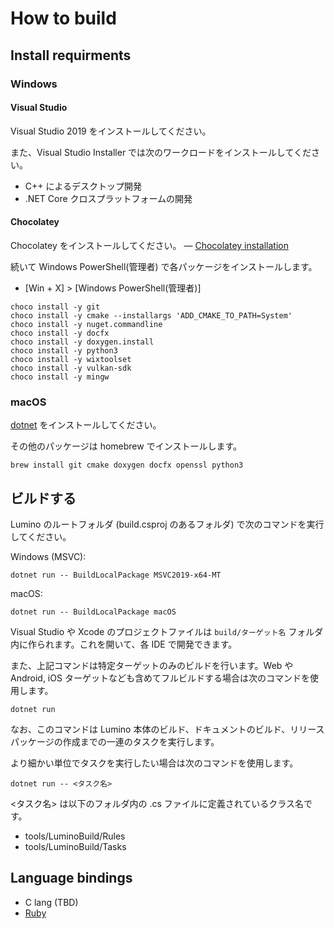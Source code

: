 How to build
========

Install requirments
--------

### Windows

#### Visual Studio

Visual Studio 2019 をインストールしてください。

また、Visual Studio Installer では次のワークロードをインストールしてください。
* C++ によるデスクトップ開発
* .NET Core クロスプラットフォームの開発

#### Chocolatey

Chocolatey をインストールしてください。
― [Chocolatey installation](https://chocolatey.org/docs/installation)

続いて Windows PowerShell(管理者) で各パッケージをインストールします。 
- [Win + X] > [Windows PowerShell(管理者)]

```
choco install -y git
choco install -y cmake --installargs 'ADD_CMAKE_TO_PATH=System'
choco install -y nuget.commandline
choco install -y docfx
choco install -y doxygen.install
choco install -y python3
choco install -y wixtoolset
choco install -y vulkan-sdk
choco install -y mingw
```

### macOS

[dotnet](https://docs.microsoft.com/ja-jp/dotnet/core/macos-prerequisites?tabs=netcore2x) をインストールしてください。

その他のパッケージは homebrew でインストールします。
```
brew install git cmake doxygen docfx openssl python3
```


ビルドする
--------

Lumino のルートフォルダ (build.csproj のあるフォルダ) で次のコマンドを実行してください。

Windows (MSVC):
```
dotnet run -- BuildLocalPackage MSVC2019-x64-MT
```

macOS:
```
dotnet run -- BuildLocalPackage macOS
```

Visual Studio や Xcode のプロジェクトファイルは `build/ターゲット名` フォルダ内に作られます。これを開いて、各 IDE で開発できます。

また、上記コマンドは特定ターゲットのみのビルドを行います。Web や Android, iOS ターゲットなども含めてフルビルドする場合は次のコマンドを使用します。

```
dotnet run
```

なお、このコマンドは Lumino 本体のビルド、ドキュメントのビルド、リリースパッケージの作成までの一連のタスクを実行します。

より細かい単位でタスクを実行したい場合は次のコマンドを使用します。

```
dotnet run -- <タスク名>
```

<タスク名> は以下のフォルダ内の .cs ファイルに定義されているクラス名です。
- tools/LuminoBuild/Rules
- tools/LuminoBuild/Tasks


Language bindings
--------

- C lang (TBD)
- [Ruby](./HowToBuild-Ruby.md)

